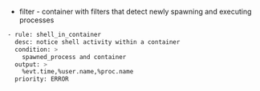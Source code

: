 * filter - container with filters that detect newly spawning and executing processes
```bash
- rule: shell_in_container
  desc: notice shell activity within a container
  condition: >
    spawned_process and container   
  output: >
    %evt.time,%user.name,%proc.name    
  priority: ERROR
```
